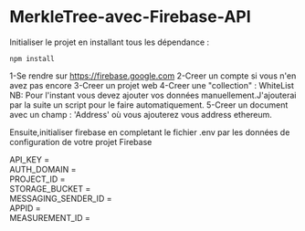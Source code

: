 # MerkleTree-avec-Firebase-API
Initialiser le projet en installant tous les dépendance :
```shell
npm install
```

1-Se rendre sur https://firebase.google.com 
2-Creer un compte si vous n'en avez pas encore
3-Creer un projet web
4-Creer une "collection" : WhiteList
NB: Pour l'instant vous devez ajouter vos données manuellement.J'ajouterai par la suite un script pour le faire automatiquement.
5-Creer un document avec un champ : 'Address' où vous ajouterez vous address ethereum.

Ensuite,initialiser firebase en completant le fichier .env par les données de configuration de votre projet Firebase

API_KEY =  
AUTH_DOMAIN =  
PROJECT_ID =   
STORAGE_BUCKET =   
MESSAGING_SENDER_ID =  
APPID =  
MEASUREMENT_ID = 

